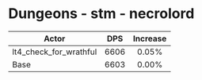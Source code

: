 # Dungeons - stm - necrolord
| Actor | DPS | Increase |
|---|:---:|:---:|
|lt4_check_for_wrathful|6606|0.05%|
|Base|6603|0.00%|
